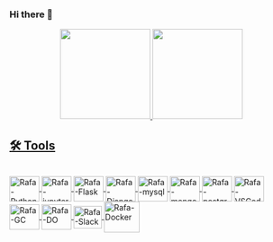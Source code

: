 ### Hi there 👋

<!--
**thiagofhold/thiagofhold** is a ✨ _special_ ✨ repository because its `README.md` (this file) appears on your GitHub profile.

Here are some ideas to get you started:

- 🔭 I’m currently working on ...
- 🌱 I’m currently learning ...
- 👯 I’m looking to collaborate on ...
- 🤔 I’m looking for help with ...
- 💬 Ask me about ...
- 📫 How to reach me: ...
- 😄 Pronouns: ...
- ⚡ Fun fact: ...
-->
<div align="center">
  <a href="https://github.com/thiagofhold">
  <img height="160em" src="https://github-readme-stats.vercel.app/api?username=thiagofhold&show_icons=true&theme=dracula&include_all_commits=true&count_private=true"/>
  <img height="160em" src="https://github-readme-stats.vercel.app/api/top-langs/?username=thiagofhold&layout=compact&langs_count=7&theme=dracula"/>
</div>
  
## 🛠 Tools

<div style="display: inline_block"><br>
  <img align="center" alt="Rafa-Python" height="45" width="53" src="https://cdn.jsdelivr.net/gh/devicons/devicon/icons/python/python-original.svg">
  <img align="center" alt="Rafa-jupyter" height="45" width="53" src="https://cdn.jsdelivr.net/gh/devicons/devicon/icons/jupyter/jupyter-original-wordmark.svg">
  <img align="center" alt="Rafa-Flask" height="45"width="53" src="https://cdn.jsdelivr.net/gh/devicons/devicon/icons/flask/flask-original.svg">
  <img align="center" alt="Rafa-Django" height="45"width="53"src="https://cdn.jsdelivr.net/gh/devicons/devicon/icons/django/django-plain.svg">
  <img align="center" alt="Rafa-mysql" height="45" width="53" src="https://cdn.jsdelivr.net/gh/devicons/devicon/icons/mysql/mysql-original.svg">
  <img align="center" alt="Rafa-mongo" height="45" width="53" src="https://cdn.jsdelivr.net/gh/devicons/devicon/icons/mongodb/mongodb-original.svg">
  <img align="center" alt="Rafa-postgres" height="45" width="53" img src="https://cdn.jsdelivr.net/gh/devicons/devicon/icons/postgresql/postgresql-original.svg">
  <img align="center" alt="Rafa-VSCode" height="45" width="53" src="https://cdn.jsdelivr.net/gh/devicons/devicon/icons/vscode/vscode-original.svg">
  <img align="center" alt="Rafa-GC" height="45" width="53" src="https://cdn.jsdelivr.net/gh/devicons/devicon/icons/googlecloud/googlecloud-original.svg">
  <img align="center" alt="Rafa-DO" height="45" width="53" src="https://cdn.jsdelivr.net/gh/devicons/devicon/icons/digitalocean/digitalocean-original.svg">
  <img align="center" alt="Rafa-Slack" height="40" width="50" src="https://cdn.jsdelivr.net/gh/devicons/devicon/icons/slack/slack-original.svg">
  <img align="center" alt="Rafa-Docker" height="55" width="63" src="https://cdn.jsdelivr.net/gh/devicons/devicon/icons/docker/docker-original.svg">
  
</div>
